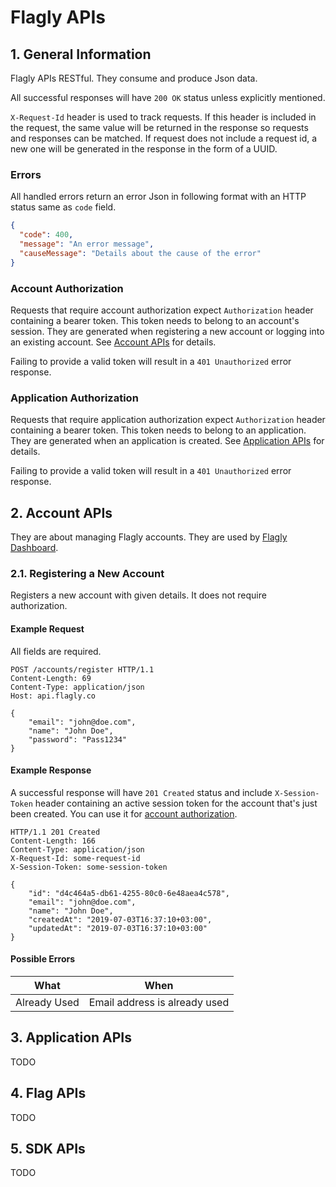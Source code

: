 # Flagly APIs

## 1. General Information

Flagly APIs RESTful. They consume and produce Json data.

All successful responses will have `200 OK` status unless explicitly mentioned.

`X-Request-Id` header is used to track requests. If this header is included in the request, the same value will be returned in the response so requests and responses can be matched. If request does not include a request id, a new one will be generated in the response in the form of a UUID.

### Errors

All handled errors return an error Json in following format with an HTTP status same as `code` field.

```json
{
  "code": 400,
  "message": "An error message",
  "causeMessage": "Details about the cause of the error"
}
```

### Account Authorization

Requests that require account authorization expect `Authorization` header containing a bearer token. This token needs to belong to an account's session. They are generated when registering a new account or logging into an existing account. See [Account APIs](#2-account-apis) for details.

Failing to provide a valid token will result in a `401 Unauthorized` error response.

### Application Authorization

Requests that require application authorization expect `Authorization` header containing a bearer token. This token needs to belong to an application. They are generated when an application is created. See [Application APIs](#3-application-apis) for details.

Failing to provide a valid token will result in a `401 Unauthorized` error response.

## 2. Account APIs

They are about managing Flagly accounts. They are used by [Flagly Dashboard](https://github.com/flaglyco/flagly-dashboard).

### 2.1. Registering a New Account

Registers a new account with given details. It does not require authorization.

#### Example Request

All fields are required.

```
POST /accounts/register HTTP/1.1
Content-Length: 69
Content-Type: application/json
Host: api.flagly.co

{
    "email": "john@doe.com",
    "name": "John Doe",
    "password": "Pass1234"
}
```

#### Example Response

A successful response will have `201 Created` status and include `X-Session-Token` header containing an active session token for the account that's just been created. You can use it for [account authorization](#account-authorization).

```
HTTP/1.1 201 Created
Content-Length: 166
Content-Type: application/json
X-Request-Id: some-request-id
X-Session-Token: some-session-token

{
    "id": "d4c464a5-db61-4255-80c0-6e48aea4c578",
    "email": "john@doe.com",
    "name": "John Doe",
    "createdAt": "2019-07-03T16:37:10+03:00",
    "updatedAt": "2019-07-03T16:37:10+03:00"
}
```

#### Possible Errors

| What         | When                          |
| ------------ | ----------------------------- |
| Already Used | Email address is already used |

## 3. Application APIs

TODO

## 4. Flag APIs

TODO

## 5. SDK APIs

TODO